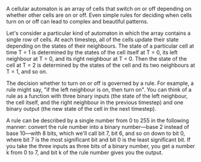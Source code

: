  A cellular automaton is an array of cells that switch on or off depending on whether other cells are on or off. Even simple rules for deciding when cells turn on or off can lead to complex and beautiful patterns.

Let's consider a particular kind of automaton in which the array contains a single row of cells. At each timestep, all of the cells update their state depending on the states of their neighbours. The state of a particular cell at time T = 1 is determined by the states of the cell itself at T = 0, its left neighbour at T = 0, and its right neighbour at T = 0. Then the state of the cell at T = 2 is determined by the states of the cell and its two neighbours at T = 1, and so on.

The decision whether to turn on or off is governed by a rule. For example, a rule might say, "if the left neighbour is on, then turn on". You can think of a rule as a function with three binary inputs (the state of the left neighbour, the cell itself, and the right neighbour in the previous timestep) and one binary output (the new state of the cell in the next timestep).

A rule can be described by a single number from 0 to 255 in the following manner: convert the rule number into a binary number—base 2 instead of base 10—with 8 bits, which we'll call bit 7, bit 6, and so on down to bit 0, where bit 7 is the most significant bit and bit 0 is the least significant bit. If you take the three inputs as three bits of a binary number, you get a number k from 0 to 7, and bit k of the rule number gives you the output. 